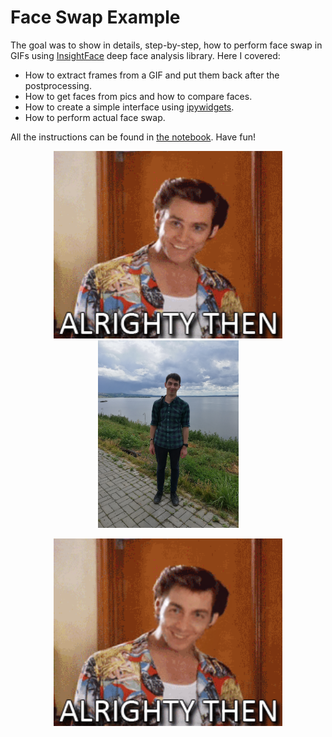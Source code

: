 # Face Swap Example

The goal was to show in details, step-by-step, how to perform face swap in GIFs using [InsightFace](https://insightface.ai/) deep face analysis library. Here I covered:

* How to extract frames from a GIF and put them back after the postprocessing.
* How to get faces from pics and how to compare faces.
* How to create a simple interface using [ipywidgets](https://ipywidgets.readthedocs.io/en/stable/).
* How to perform actual face swap.

All the instructions can be found in [the notebook](https://github.com/Alvaisari/face-swap-example/blob/main/faceswap.ipynb). Have fun!

<p align="center">
<img src="https://github.com/Alvaisari/face-swap-example/blob/main/gifs/gif1.gif?raw=true" alt="drawing" height="300"/> <img src="https://github.com/Alvaisari/face-swap-example/blob/main/faces/me.jpg?raw=true" alt="drawing" height="300"/>
</p>

<p align="center">
<img src="https://github.com/Alvaisari/face-swap-example/blob/main/output/me.jpggif1.gif?raw=true" alt="drawing" height="300"/>
</p>
